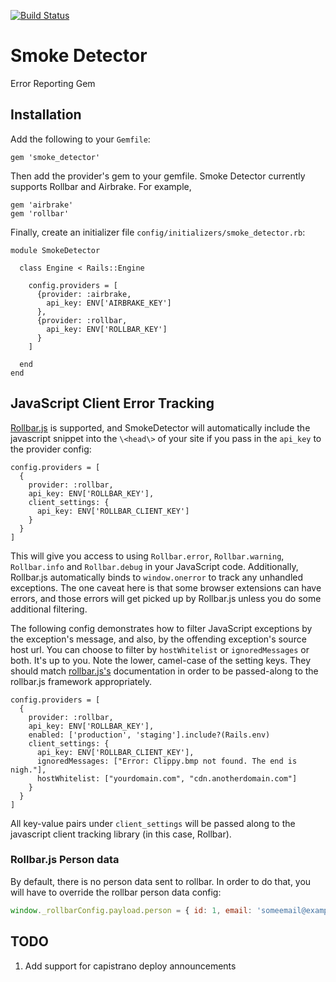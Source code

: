 [![Build Status](https://travis-ci.org/lumoslabs/smoke_detector.png)](https://travis-ci.org/lumoslabs/smoke_detector)

Smoke Detector
=============

Error Reporting Gem


Installation
-------------

Add the following to your `Gemfile`:
```
gem 'smoke_detector'
```

Then add the provider's gem to your gemfile. Smoke Detector currently supports Rollbar and Airbrake. For example,
```
gem 'airbrake'
gem 'rollbar'
```

Finally, create an initializer file `config/initializers/smoke_detector.rb`:
```
module SmokeDetector

  class Engine < Rails::Engine

    config.providers = [
      {provider: :airbrake,
        api_key: ENV['AIRBRAKE_KEY']
      },
      {provider: :rollbar,
        api_key: ENV['ROLLBAR_KEY']
      }
    ]

  end
end
```

JavaScript Client Error Tracking
--------------------------------

[Rollbar.js](https://github.com/rollbar/rollbar.js) is supported, and SmokeDetector
will automatically include the javascript snippet into the `\<head\>` of your site
if you pass in the `api_key` to the provider config:

```
config.providers = [
  {
    provider: :rollbar,
    api_key: ENV['ROLLBAR_KEY'],
    client_settings: {
      api_key: ENV['ROLLBAR_CLIENT_KEY']
    }
  }
]
```

This will give you access to using `Rollbar.error`, `Rollbar.warning`, `Rollbar.info` and
`Rollbar.debug` in your JavaScript code. Additionally, Rollbar.js automatically binds to
`window.onerror` to track any unhandled exceptions. The one caveat here is that
some browser extensions can have errors, and those errors will get picked up
by Rollbar.js unless you do some additional filtering.

The following config demonstrates how to filter JavaScript exceptions by
the exception's message, and also, by the offending exception's source host url.
You can choose to filter by `hostWhitelist` or `ignoredMessages` or both. It's
up to you. Note the lower, camel-case of the setting keys. They should match
[rollbar.js's](https://github.com/rollbar/rollbar.js) documentation in order to
be passed-along to the rollbar.js framework appropriately.

```
config.providers = [
  {
    provider: :rollbar,
    api_key: ENV['ROLLBAR_KEY'],
    enabled: ['production', 'staging'].include?(Rails.env)
    client_settings: {
      api_key: ENV['ROLLBAR_CLIENT_KEY'],
      ignoredMessages: ["Error: Clippy.bmp not found. The end is nigh."],
      hostWhitelist: ["yourdomain.com", "cdn.anotherdomain.com"]
    }
  }
]
```

All key-value pairs under `client_settings` will be passed along to the javascript
client tracking library (in this case, Rollbar).

### Rollbar.js Person data

By default, there is no person data sent to rollbar. In order to do that, you will have to override the rollbar person data config:

```javascript
window._rollbarConfig.payload.person = { id: 1, email: 'someemail@example.com', username: 'someuser' }
```

TODO
----
1. Add support for capistrano deploy announcements
